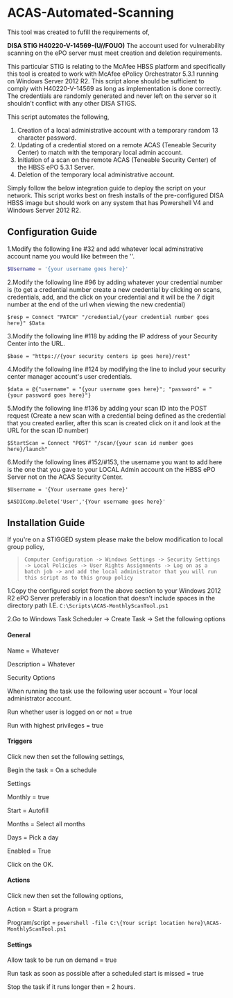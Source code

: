 # ACAS-Automated-Scanning
This tool was created to fufill the requirements of,

**DISA STIG H40220-V-14569-(U//FOUO)** The account used for vulnerability scanning on the ePO server must meet creation and deletion requirements.

This particular STIG is relating to the McAfee HBSS platform and specifically this tool is created to work with McAfee ePolicy Orchestrator 5.3.1 running on Windows Server 2012 R2. This script alone should be sufficient to comply with H40220-V-14569 as long as implementation is done correctly. The credentials are randomly generated and never left on the server so it shouldn't conflict with any other DISA STIGS.

This script automates the following,

1. Creation of a local administrative account with a temporary random 13 character password.
2. Updating of a credential stored on a remote ACAS (Teneable Security Center) to match with the temporary local admin account.
3. Initiation of a scan on the remote ACAS (Teneable Security Center) of the HBSS ePO 5.3.1 Server.
4. Deletion of the temporary local administrative account.

Simply follow the below integration guide to deploy the script on your network. This script works best on fresh installs of the pre-configured DISA HBSS image but should work on any system that has Powershell V4 and Windows Server 2012 R2.

## Configuration Guide

1.Modify the following line #32 and add whatever local adminstrative account name you would like between the ''.

```powershell
$Username = '{your username goes here}'
```
2.Modify the following line #96 by adding whatever your credential number is (to get a credential number create a new credential by clicking on scans, credentials, add, and the click on your credential and it will be the 7 digit number at the end of the url when viewing the new credential)

```$resp = Connect "PATCH" "/credential/{your credential number goes here}" $Data```

3.Modify the following line #118 by adding the IP address of your Security Center into the URL.

```$base = "https://{your security centers ip goes here}/rest"```

4.Modify the following line #124 by modifying the line to includ your security center manager account's user credentials.

```$data = @{"username" = "{your username goes here}"; "password" = "{your password goes here}"}```

5.Modify the following line #136 by adding your scan ID into the POST request (Create a new scan with a credential being defined as the credential that you created earlier, after this scan is created click on it and look at the URL for the scan ID number)

```$StartScan = Connect "POST" "/scan/{your scan id number goes here}/launch"```

6.Modify the following lines #152/#153, the username you want to add here is the one that you gave to your LOCAL Admin account on the HBSS ePO Server not on the ACAS Security Center.

```$Username = '{Your username goes here}'``` 

```$ASDIComp.Delete('User','{Your username goes here}'```


## Installation Guide

If you're on a STIGGED system please make the below modification to local group policy,

> ```Computer Configuration -> Windows Settings -> Security Settings -> Local Policies -> User Rights Assignments -> Log on as a batch job -> and add the local administrator that you will run this script as to this group policy```

1.Copy the configured script from the above section to your Windows 2012 R2 ePO Server preferably in a location that doesn't include spaces in the directory path I.E. `C:\Scripts\ACAS-MonthlyScanTool.ps1`

2.Go to Windows Task Scheduler -> Create Task -> Set the following options


#### General
Name = Whatever

Description = Whatever


Security Options

When running the task use the following user account = Your local administrator account.

Run whether user is logged on or not = true

Run with highest privileges = true


#### Triggers

Click new then set the following settings,


Begin the task = On a schedule


Settings


Monthly = true


Start = Autofill

Months = Select all months


Days = Pick a day


Enabled = True


Click on the OK.

#### Actions

Click new then set the following options,


Action = Start a program


Program/script = `powershell -file C:\{Your script location here}\ACAS-MonthlyScanTool.ps1`

#### Settings

Allow task to be run on demand = true

Run task as soon as possible after a scheduled start is missed = true

Stop the task if it runs longer then = 2 hours.
